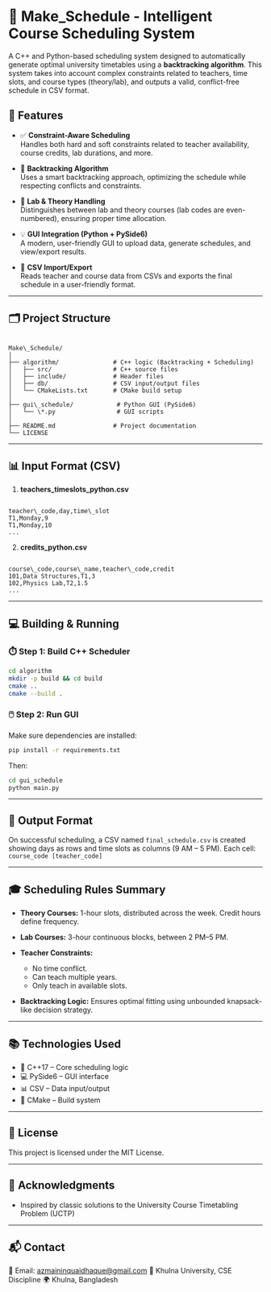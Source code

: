
# 📅 Make_Schedule - Intelligent Course Scheduling System

A C++ and Python-based scheduling system designed to automatically generate optimal university timetables using a **backtracking algorithm**. This system takes into account complex constraints related to teachers, time slots, and course types (theory/lab), and outputs a valid, conflict-free schedule in CSV format.

## 🚀 Features

- ✅ **Constraint-Aware Scheduling**  
  Handles both hard and soft constraints related to teacher availability, course credits, lab durations, and more.

- 🧠 **Backtracking Algorithm**  
  Uses a smart backtracking approach, optimizing the schedule while respecting conflicts and constraints.

- 🧪 **Lab & Theory Handling**  
  Distinguishes between lab and theory courses (lab codes are even-numbered), ensuring proper time allocation.

- 💡 **GUI Integration (Python + PySide6)**  
  A modern, user-friendly GUI to upload data, generate schedules, and view/export results.

- 📄 **CSV Import/Export**  
  Reads teacher and course data from CSVs and exports the final schedule in a user-friendly format.

---

## 🗂️ Project Structure

```

Make\_Schedule/
│
├── algorithm/               # C++ logic (Backtracking + Scheduling)
│   ├── src/                 # C++ source files
│   ├── include/             # Header files
│   ├── db/                  # CSV input/output files
│   └── CMakeLists.txt       # CMake build setup
│
├── gui\_schedule/            # Python GUI (PySide6)
│   └── \*.py                 # GUI scripts
│
├── README.md                # Project documentation
└── LICENSE

```

---

## 📊 Input Format (CSV)

1. **teachers_timeslots_python.csv**
```

teacher\_code,day,time\_slot
T1,Monday,9
T1,Monday,10
...

```

2. **credits_python.csv**
```

course\_code,course\_name,teacher\_code,credit
101,Data Structures,T1,3
102,Physics Lab,T2,1.5
...

````

---

## 💻 Building & Running

### ⏱️ Step 1: Build C++ Scheduler

```bash
cd algorithm
mkdir -p build && cd build
cmake ..
cmake --build .
````

### 🖱️ Step 2: Run GUI

Make sure dependencies are installed:

```bash
pip install -r requirements.txt
```

Then:

```bash
cd gui_schedule
python main.py
```

---

## 📁 Output Format

On successful scheduling, a CSV named `final_schedule.csv` is created showing days as rows and time slots as columns (9 AM – 5 PM).
Each cell: `course_code [teacher_code]`

---

## 🎓 Scheduling Rules Summary

* **Theory Courses:**
  1-hour slots, distributed across the week. Credit hours define frequency.

* **Lab Courses:**
  3-hour continuous blocks, between 2 PM–5 PM.

* **Teacher Constraints:**

  * No time conflict.
  * Can teach multiple years.
  * Only teach in available slots.

* **Backtracking Logic:**
  Ensures optimal fitting using unbounded knapsack-like decision strategy.

---

## 📚 Technologies Used

* 🧠 C++17 – Core scheduling logic
* 💻 PySide6 – GUI interface
* 📊 CSV – Data input/output
* 🧰 CMake – Build system

---

## 🧾 License

This project is licensed under the MIT License.

---

## 🤝 Acknowledgments

* Inspired by classic solutions to the University Course Timetabling Problem (UCTP)

---

## 📬 Contact

📧 Email: [azmaininquaidhaque@gmail.com](mailto:azmaininquaidhaque@gmail.com)
🏫 Khulna University, CSE Discipline
🌍 Khulna, Bangladesh

```
